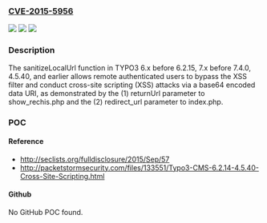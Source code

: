 ### [CVE-2015-5956](https://cve.mitre.org/cgi-bin/cvename.cgi?name=CVE-2015-5956)
![](https://img.shields.io/static/v1?label=Product&message=n%2Fa&color=blue)
![](https://img.shields.io/static/v1?label=Version&message=n%2Fa&color=blue)
![](https://img.shields.io/static/v1?label=Vulnerability&message=n%2Fa&color=brighgreen)

### Description

The sanitizeLocalUrl function in TYPO3 6.x before 6.2.15, 7.x before 7.4.0, 4.5.40, and earlier allows remote authenticated users to bypass the XSS filter and conduct cross-site scripting (XSS) attacks via a base64 encoded data URI, as demonstrated by the (1) returnUrl parameter to show_rechis.php and the (2) redirect_url parameter to index.php.

### POC

#### Reference
- http://seclists.org/fulldisclosure/2015/Sep/57
- http://packetstormsecurity.com/files/133551/Typo3-CMS-6.2.14-4.5.40-Cross-Site-Scripting.html

#### Github
No GitHub POC found.

